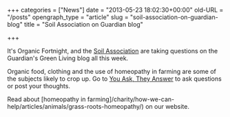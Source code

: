 +++
categories = ["News"]
date = "2013-05-23 18:02:30+00:00"
old-URL = "/posts"
opengraph_type = "article"
slug = "soil-association-on-guardian-blog"
title = "Soil Association on Guardian blog"

+++

It's Organic Fortnight, and the [Soil Association](http://www.soilassociation.org/) are taking questions on the Guardian's Green Living blog all this week.

Organic food, clothing and the use of homeopathy in farming are some of the subjects likely to crop up. Go to [You Ask, They Answer](http://www.guardian.co.uk/environment/green-living-blog/2009/sep/07/soil-association?commentpage=1&commentposted=1) to ask questions or post your thoughts.

Read about [homeopathy in farming]/charity/how-we-can-help/articles/animals/grass-roots-homeopathy/) on our website.

